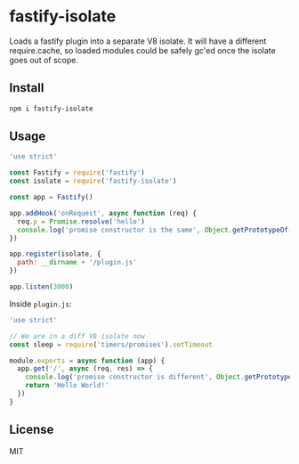 # fastify-isolate

Loads a fastify plugin into a separate V8 isolate.
It will have a different require.cache, so loaded modules
could be safely gc'ed once the isolate goes out of scope.

## Install

```bash
npm i fastify-isolate
```

## Usage

```js
'use strict'

const Fastify = require('fastify')
const isolate = require('fastify-isolate')

const app = Fastify()

app.addHook('onRequest', async function (req) {
  req.p = Promise.resolve('hello')
  console.log('promise constructor is the same', Object.getPrototypeOf(req.p).constructor === Promise)
})

app.register(isolate, {
  path: __dirname + '/plugin.js'
})

app.listen(3000)
```

Inside `plugin.js`:

```js
'use strict'

// We are in a diff V8 isolate now
const sleep = require('timers/promises').setTimeout

module.exports = async function (app) {
  app.get('/', async (req, res) => {
    console.log('promise constructor is different', Object.getPrototypeOf(req.p).constructor === Promise)
    return 'Hello World!'
  })
}
```

## License

MIT
